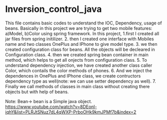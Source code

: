 # Inversion_control_java
This file contains basic codes to understand the IOC, Dependency, usage of beans.
Basically in this project we are trying to get two mobile features: a)Model, b)Color using spring framework.
In this project, 1.first I created all jar files from spring initilizer.
2. then I created one interface with Mobiles name and two classes OnePlus and IPhone to give model type.
3. we then created configuration class for beans. All the objects will be decleared in Configuration class.
4. then we created spring bean container in main method, which helps to get all onjects from configuration class.
5. To understand dependency injection, we have created another class caller Color, which contails the color methods of phones.
6. And we inject the dependences in OnePlus and IPhone class, we create contructors dependency type as well(note: we can use setter dependency as well).
7. Finally we call methods of classes in main class without creating there objects but with help of beans.

Note: Bean-> bean is a Simple java object.
https://www.youtube.com/watch?v=8DEonl-iqhY&list=PLRJtSNuz7dL4qWXP-PrboOHk9kmJPMf7b&index=2
